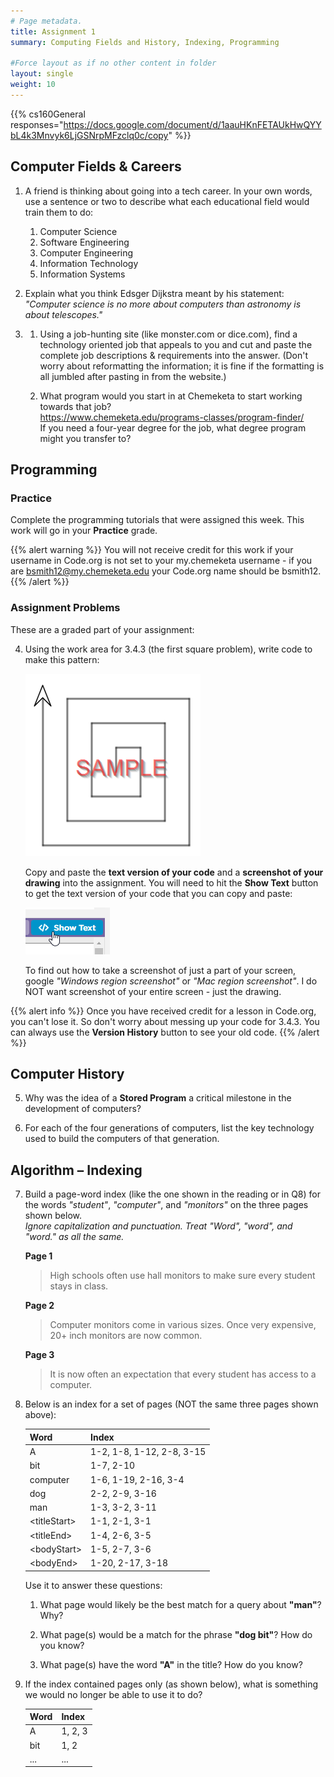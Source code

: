```yaml
---
# Page metadata.
title: Assignment 1
summary: Computing Fields and History, Indexing, Programming

#Force layout as if no other content in folder
layout: single
weight: 10
---
```


{{% cs160General responses="https://docs.google.com/document/d/1aauHKnFETAUkHwQYYbL4k3Mnvyk6LjGSNrpMFzclq0c/copy" %}}

## Computer Fields & Careers

1. A friend is thinking about going into a tech career. In your own words,
use a sentence or two to describe what each educational field would train them to do:  
    1. Computer Science  
    1. Software Engineering  
    1. Computer Engineering  
    1. Information Technology  
    1. Information Systems  

1. Explain what you think Edsger Dijkstra meant by his statement:
*"Computer science is no more about computers than astronomy is about telescopes."*

1. 
    1. Using a job-hunting site (like monster.com or dice.com), find a technology oriented job that
    appeals to you and cut and paste the complete job descriptions & requirements into the answer.
    (Don't worry about reformatting the information; it is fine if the formatting is all jumbled
    after pasting in from the website.)

    1. What program would you start in at Chemeketa to start working towards that job?  
    https://www.chemeketa.edu/programs-classes/program-finder/  
    If you need a four-year degree for the job, what degree program might you transfer to?

## Programming

### Practice

Complete the programming tutorials that were assigned this week. This work will go in your
**Practice** grade.

{{% alert warning %}}
You will not receive credit for this work if your username in Code.org is not set to your
my.chemeketa username - if you are bsmith12@my.chemeketa.edu your Code.org name should be
bsmith12.
{{% /alert %}}

### Assignment Problems

These are a graded part of your assignment:

4. Using the work area for 3.4.3 (the first square problem), write code to make this pattern:  

    ![Sample rectangular spiral](sample.png)

    Copy and paste the **text version of your code** and a **screenshot of your drawing** into the assignment.
    You will need to hit the **Show Text** button to get the text version of your code that you can
    copy and paste:  

    ![The Code.org "Show Text" button](show_text.png)

    To find out how to take a screenshot of just a part of your screen, google
    *"Windows region screenshot"* or *"Mac region screenshot"*.
    I do NOT want screenshot of your entire screen - just the drawing.

{{% alert info %}}
Once you have received credit for a lesson in Code.org, you can't lose it. So don't worry about messing
up your code for 3.4.3. You can always use the **Version History** button to see your old code.
{{% /alert %}}

## Computer History

5. Why was the idea of a **Stored Program** a critical milestone in the development of computers?

1. For each of the four generations of computers, list the key technology used to build
the computers of that generation.

## Algorithm – Indexing

7. Build a page-word index (like the one shown in the reading or in Q8) for the words
*"student"*, *"computer"*, and *"monitors"* on the three pages shown below.  
    *Ignore capitalization and punctuation. Treat "Word", "word", and "word." as all the same.*

    **Page 1**

    >High schools often use hall monitors to make sure every student stays in class.

    **Page 2**

    >Computer monitors come in various sizes. Once very expensive, 20+ inch monitors are now common.

    **Page 3**

    >It is now often an expectation that every student has access to a computer.

1. Below is an index for a set of pages (NOT the same three pages shown above):

    | Word | Index |
    | --- | --- |
    | A | 1-2,  1-8,  1-12,  2-8,  3-15 |
    | bit | 1-7,  2-10 |
    | computer | 1-6, 1-19, 2-16,  3-4 |
    | dog | 2-2,  2-9,  3-16 |
    | man | 1-3,  3-2, 3-11 |
    | \<titleStart> | 1-1,  2-1,  3-1 |
    | \<titleEnd> | 1-4,  2-6,  3-5 |
    | \<bodyStart> | 1-5,  2-7,  3-6 |
    | \<bodyEnd> | 1-20,  2-17,  3-18 |

    Use it to answer these questions:

    1. What page would likely be the best match for a query about **"man"**? Why?

    1. What page(s) would be a match for the phrase **"dog bit"**? How do you know?

    1. What page(s) have the word **"A"** in the title? How do you know?

1. If the index contained pages only (as shown below), what is something we would
no longer be able to use it to do?

    | Word | Index |
    | --- | --- |
    | A | 1, 2, 3 |
    | bit | 1, 2|
    | ... | ... |
